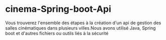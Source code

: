# cinema-Spring-boot-Api
Vous trouverez l'ensemble des étapes à la création d'un api de gestion des salles cinématiques  dans plusieurs villes.Nous avons utilisé Java, Spring boot et d'autres fichiers ou outils liés à la sécurité
